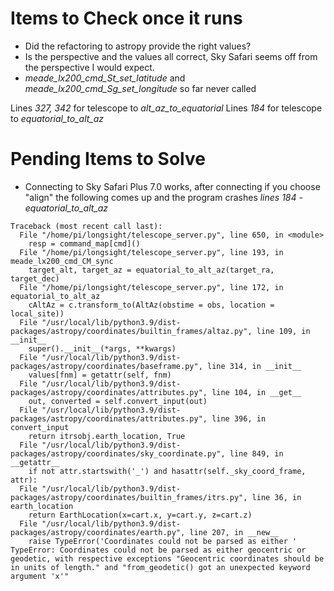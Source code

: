 # Items to Check once it runs
- Did the refactoring to astropy provide the right values?
- Is the perspective and the values all correct, Sky Safari seems off from the perspective I would expect.
- *meade_lx200_cmd_St_set_latitude* and *meade_lx200_cmd_Sg_set_longitude* so far never called

Lines *327, 342* for telescope to *alt_az_to_equatorial*
Lines *184* for telescope to *equatorial_to_alt_az*

# Pending Items to Solve

- Connecting to Sky Safari Plus 7.0 works, after connecting if you choose "align" the following comes up and the program crashes *lines 184 - equatorial_to_alt_az*

```
Traceback (most recent call last):
  File "/home/pi/longsight/telescope_server.py", line 650, in <module>
    resp = command_map[cmd]()
  File "/home/pi/longsight/telescope_server.py", line 193, in meade_lx200_cmd_CM_sync
    target_alt, target_az = equatorial_to_alt_az(target_ra, target_dec)
  File "/home/pi/longsight/telescope_server.py", line 172, in equatorial_to_alt_az
    cAltAz = c.transform_to(AltAz(obstime = obs, location = local_site))
  File "/usr/local/lib/python3.9/dist-packages/astropy/coordinates/builtin_frames/altaz.py", line 109, in __init__
    super().__init__(*args, **kwargs)
  File "/usr/local/lib/python3.9/dist-packages/astropy/coordinates/baseframe.py", line 314, in __init__
    values[fnm] = getattr(self, fnm)
  File "/usr/local/lib/python3.9/dist-packages/astropy/coordinates/attributes.py", line 104, in __get__
    out, converted = self.convert_input(out)
  File "/usr/local/lib/python3.9/dist-packages/astropy/coordinates/attributes.py", line 396, in convert_input
    return itrsobj.earth_location, True
  File "/usr/local/lib/python3.9/dist-packages/astropy/coordinates/sky_coordinate.py", line 849, in __getattr__
    if not attr.startswith('_') and hasattr(self._sky_coord_frame, attr):
  File "/usr/local/lib/python3.9/dist-packages/astropy/coordinates/builtin_frames/itrs.py", line 36, in earth_location
    return EarthLocation(x=cart.x, y=cart.y, z=cart.z)
  File "/usr/local/lib/python3.9/dist-packages/astropy/coordinates/earth.py", line 207, in __new__
    raise TypeError('Coordinates could not be parsed as either '
TypeError: Coordinates could not be parsed as either geocentric or geodetic, with respective exceptions "Geocentric coordinates should be in units of length." and "from_geodetic() got an unexpected keyword argument 'x'"
```


